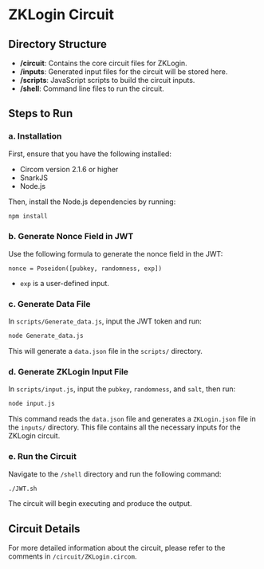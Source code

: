 # ZKLogin Circuit

## Directory Structure

- **/circuit**: Contains the core circuit files for ZKLogin.
- **/inputs**: Generated input files for the circuit will be stored here.
- **/scripts**: JavaScript scripts to build the circuit inputs.
- **/shell**: Command line files to run the circuit.

## Steps to Run

### a. Installation

First, ensure that you have the following installed:
- Circom version 2.1.6 or higher
- SnarkJS
- Node.js

Then, install the Node.js dependencies by running:
```bash
npm install
```

### b. Generate Nonce Field in JWT

Use the following formula to generate the nonce field in the JWT:

`nonce = Poseidon([pubkey, randomness, exp])`

- `exp` is a user-defined input.

### c. Generate Data File

In `scripts/Generate_data.js`, input the JWT token and run:

```bash
node Generate_data.js
```

This will generate a `data.json` file in the `scripts/` directory.

### d. Generate ZKLogin Input File

In `scripts/input.js`, input the `pubkey`, `randomness`, and `salt`, then run:

```bash
node input.js
```

This command reads the `data.json` file and generates a `ZKLogin.json` file in the `inputs/` directory. This file contains all the necessary inputs for the ZKLogin circuit.

### e. Run the Circuit

Navigate to the `/shell` directory and run the following command:

```bash
./JWT.sh
```

The circuit will begin executing and produce the output.

## Circuit Details

For more detailed information about the circuit, please refer to the comments in `/circuit/ZKLogin.circom`.
